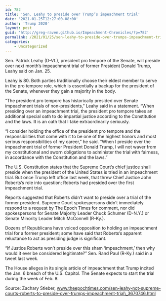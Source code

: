 ```yaml
---
id: 782
title: 'Sen. Leahy to preside over Trump’s impeachment trial'
date: '2021-01-25T12:27:00-08:00'
author: 'Trump 2020'
layout: post
guid: 'http://greg-raven.github.io/Impeachment-Chronicles/?p=782'
permalink: /2021/01/25/sen-leahy-to-preside-over-trumps-impeachment-trial/
categories:
    - Uncategorized
---
```


Sen. Patrick Leahy (D-Vt.), president pro tempore of the Senate, will preside over next month’s impeachment trial of former President Donald Trump, Leahy said on Jan. 25.

Leahy is 80. Both parties traditionally choose their eldest member to serve in the pro tempore role, which is essentially a backup for the president of the Senate, whenever they gain a majority in the body.

“The president pro tempore has historically presided over Senate impeachment trials of non-presidents,” Leahy said in a statement. “When presiding over an impeachment trial, the president pro tempore takes an additional special oath to do impartial justice according to the Constitution and the laws. It is an oath that I take extraordinarily seriously.

“I consider holding the office of the president pro tempore and the responsibilities that come with it to be one of the highest honors and most serious responsibilities of my career,” he said. “When I preside over the impeachment trial of former President Donald Trump, I will not waver from my constitutional and sworn obligations to administer the trial with fairness, in accordance with the Constitution and the laws.”

The U.S. Constitution states that the Supreme Court’s chief justice shall preside when the president of the United States is tried in an impeachment trial. But once Trump left office last week, that threw Chief Justice John Roberts’s role into question; Roberts had presided over the first impeachment trial.

Reports suggested that Roberts didn’t want to preside over a trial of the former president. Supreme Court spokespersons didn’t immediately respond to a request by The Epoch Times for comment, nor did spokespersons for Senate Majority Leader Chuck Schumer (D-N.Y.) or Senate Minority Leader Mitch McConnell (R-Ky.).

Dozens of Republicans have voiced opposition to holding an impeachment trial for a former president; some have said that Roberts’s apparent reluctance to act as presiding judge is significant.

“If Justice Roberts won’t preside over this sham ‘impeachment,’ then why would it ever be considered legitimate?” Sen. Rand Paul (R-Ky.) said in a tweet last week.

The House alleges in its single article of impeachment that Trump incited the Jan. 6 breach of the U.S. Capitol. The Senate expects to start the trial during the week of Feb. 8.

Source: Zachary Stieber, www.theepochtimes.com/sen-leahy-not-supreme-courts-roberts-to-preside-over-trumps-impeachment-trial\_3670746.html
